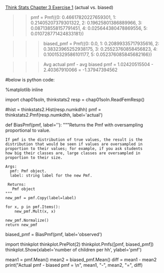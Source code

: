 [Think Stats Chapter 3 Exercise 1](http://greenteapress.com/thinkstats2/html/thinkstats2004.html#toc31) (actual vs. biased)

>> pmf = Pmf({0: 0.46617820227659301, 1: 0.21405207379301322, 2: 0.19625801386889966, 3: 0.087138558157791451, 4: 0.025644380478869556, 5: 0.010728771424833181})

>>> biased_pmf = Pmf({0: 0.0, 1: 0.20899335717935616, 2: 0.38323965252938175, 3: 0.25523760858456823, 4: 0.10015329586101177, 5: 0.052376085845682166})

>>> Avg actual pmf - avg biased pmf =
 1.02420515504 - 2.40367910066 = -1.37947394562

 #below is python code:

 %matplotlib inline

import chap01soln, thinkstats2
resp = chap01soln.ReadFemResp()

#hist = thinkstats2.Hist(resp.numkdhh)
pmf = thinkstats2.Pmf(resp.numkdhh, label='actual')

def BiasPmf(pmf, label=''):
    """Returns the Pmf with oversampling proportional to value.

    If pmf is the distribution of true values, the result is the
    distribution that would be seen if values are oversampled in
    proportion to their values; for example, if you ask students
    how big their classes are, large classes are oversampled in
    proportion to their size.

    Args:
      pmf: Pmf object.
      label: string label for the new Pmf.

     Returns:
       Pmf object
    """
    new_pmf = pmf.Copy(label=label)

    for x, p in pmf.Items():
        new_pmf.Mult(x, x)

    new_pmf.Normalize()
    return new_pmf



biased_pmf = BiasPmf(pmf, label='observed')

import thinkplot
thinkplot.PrePlot(2)
thinkplot.Pmfs([pmf, biased_pmf])
thinkplot.Show(xlabel='number of children per hh', ylabel='pmf')


mean1 = pmf.Mean()
mean2 = biased_pmf.Mean()
diff = mean1 - mean2
print("Actual pmf - biased pmf = \n", mean1, "-", mean2, "=", diff)

